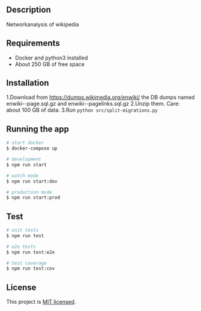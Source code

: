 ## Description
Networkanalysis of wikipedia

## Requirements

- Docker and python3 installed
- About 250 GB of free space

## Installation

1.Download from https://dumps.wikimedia.org/enwiki/<date> the DB dumps named 
enwiki-<date>-page.sql.gz and enwiki-<date>-pagelinks.sql.gz
2.Unzip them. Care: about 100 GB of data.
3.Run `python src/split-migrations.py`

## Running the app

```bash
# start docker
$ docker-compose up

# development
$ npm run start

# watch mode
$ npm run start:dev

# production mode
$ npm run start:prod
```

## Test

```bash
# unit tests
$ npm run test

# e2e tests
$ npm run test:e2e

# test coverage
$ npm run test:cov
```

## License

This project is [MIT licensed](LICENSE).
